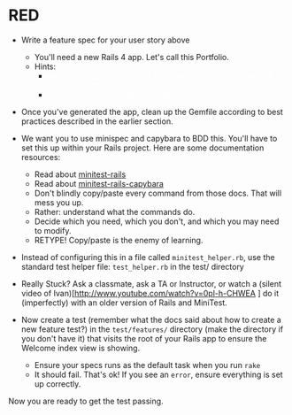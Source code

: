 # RED
- Write a feature spec for your user story above
    - You'll need a new Rails 4 app. Let's call this Portfolio.
    - Hints:
      - <span style="color: white">We are not using the default Test::Unit framework, so you will want to use the handy --skip-test-unit flag.</span>
      - <span style="color: white">rails new portfolio --skip-test-unit</span>


- Once you've generated the app, clean up the Gemfile according to best practices described in the earlier section.
- We want you to use minispec and capybara to BDD this. You'll have to set this up within your Rails project. Here are some documentation resources:
    - Read about [minitest-rails](https://github.com/blowmage/minitest-rails)
    - Read about [minitest-rails-capybara](https://github.com/blowmage/minitest-rails-capybara)
    - Don't blindly copy/paste every command from those docs. That will mess you up.
    - Rather: understand what the commands do.
    - Decide which you need, which you don't, and which you may need to modify.
    - RETYPE! Copy/paste is the enemy of learning.
- Instead of configuring this in a file called `minitest_helper.rb`, use the standard test helper file: `test_helper.rb` in the test/ directory
- Really Stuck? Ask a classmate, ask a TA or Instructor, or watch a (silent video of Ivan)[http://www.youtube.com/watch?v=0pl-h-CHWEA
] do it (imperfectly) with an older version of Rails and MiniTest.

- Now create a test (remember what the docs said about how to create a new feature test?) in the `test/features/` directory (make the directory if you don't have it) that visits the root of your Rails app to ensure the Welcome index view is showing.
    - Ensure your specs runs as the default task when you run `rake`
    - It should fail. That's ok! If you see an `error`, ensure everything is set up correctly.

Now you are ready to get the test passing.
